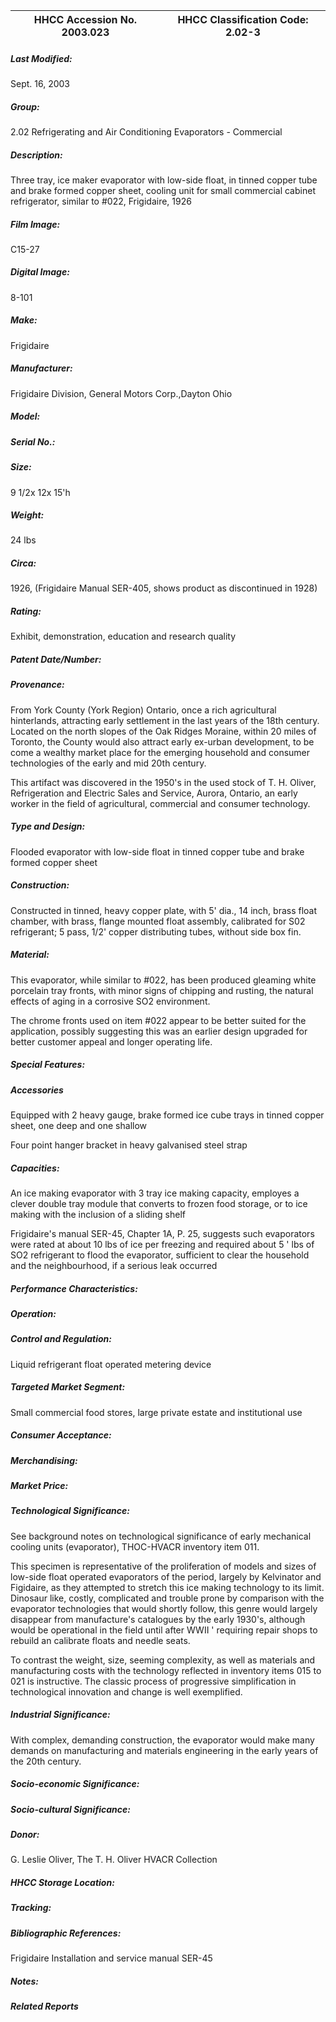 | **HHCC Accession No. 2003.023** |**HHCC Classification Code:  2.02-3**|
| ----------- | ----------- |

##### Last Modified:
Sept. 16, 2003

##### Group:
2.02 Refrigerating and Air Conditioning Evaporators - Commercial

##### Description:
Three tray, ice maker evaporator with low-side float, in tinned copper tube and brake formed copper sheet, cooling unit for small commercial cabinet refrigerator, similar to #022,  Frigidaire, 1926

##### Film Image:
C15-27

##### Digital Image:
8-101

##### Make:
Frigidaire

##### Manufacturer:
Frigidaire Division, General Motors Corp.,Dayton Ohio

##### Model:


##### Serial No.:


##### Size:
9 1/2x 12x 15'h

##### Weight:
24 lbs

##### Circa:
1926, (Frigidaire Manual  SER-405, shows product as discontinued in 1928)

##### Rating:
Exhibit, demonstration, education and research quality

##### Patent Date/Number:


##### Provenance:
From York County (York Region) Ontario, once a rich agricultural hinterlands, attracting early settlement in the last years of the 18th century. Located on the north slopes of the Oak Ridges Moraine, within 20 miles of Toronto, the County would also attract early ex-urban development, to be come a wealthy market place for the emerging household and consumer technologies of the early and mid 20th century. 

This artifact was discovered in the 1950's in the used stock of T. H. Oliver, Refrigeration and Electric Sales and Service, Aurora, Ontario, an early worker in the field of agricultural, commercial and consumer technology.

##### Type and Design:
Flooded evaporator with low-side float in tinned copper tube and brake formed copper sheet

##### Construction:
Constructed in tinned, heavy copper plate, with 5' dia., 14 inch, brass float chamber, with brass, flange mounted float assembly, calibrated for S02 refrigerant; 5 pass, 1/2' copper distributing tubes, without side box fin.

##### Material:
This evaporator, while similar to #022, has been produced gleaming white porcelain tray fronts, with minor signs of chipping and rusting, the natural effects of aging  in  a corrosive SO2 environment. 

The chrome fronts used on item #022 appear to be better suited for the application, possibly suggesting this was an earlier design upgraded for better customer appeal and longer operating life.

##### Special Features:


##### Accessories
Equipped with 2 heavy gauge, brake formed ice cube trays in tinned copper sheet, one deep and one shallow 

Four point hanger bracket in heavy galvanised steel strap

##### Capacities:
An ice making evaporator with 3 tray ice making capacity, employes a clever double tray module that converts to frozen food storage, or to ice making with the inclusion of a sliding shelf
  
Frigidaire's manual SER-45,  Chapter 1A, P. 25, suggests such evaporators were rated at about 10 lbs of ice per freezing and required about 5 ' lbs of SO2 refrigerant to flood the evaporator, sufficient to clear the household and the neighbourhood, if a serious leak occurred

##### Performance Characteristics:


##### Operation:


##### Control and Regulation:
Liquid refrigerant float operated metering device

##### Targeted Market Segment:
Small commercial food stores, large private estate and institutional use

##### Consumer Acceptance:


##### Merchandising:


##### Market Price:


##### Technological Significance:
See background notes on technological significance of early mechanical cooling units (evaporator), THOC-HVACR inventory item 011.

This specimen is representative of the proliferation of models and sizes of low-side float operated evaporators of the period, largely by Kelvinator and Figidaire, as they attempted to stretch this ice making technology to its limit. Dinosaur like, costly, complicated and trouble prone by comparison with the evaporator technologies that would shortly follow, this genre would largely disappear from manufacture's catalogues by the early 1930's, although would be operational in the field until after WWII ' requiring repair shops to rebuild an calibrate floats and needle seats. 

To contrast the weight, size, seeming complexity, as well as materials and manufacturing costs with the technology reflected in inventory items 015 to 021 is instructive. The classic process of progressive simplification in technological innovation and change is well exemplified.

##### Industrial Significance:
With complex, demanding construction, the evaporator would make many demands on manufacturing and materials engineering in the early years of the 20th century.

##### Socio-economic Significance:


##### Socio-cultural Significance:


##### Donor:
G. Leslie Oliver, The T. H. Oliver HVACR Collection

##### HHCC Storage Location:


##### Tracking:


##### Bibliographic References:
Frigidaire Installation and service manual SER-45

##### Notes:


##### Related Reports

